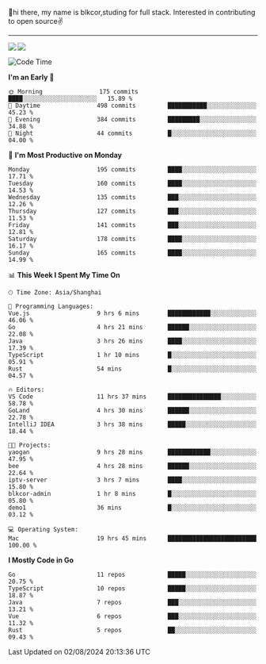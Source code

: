 👋hi there, my name is blkcor,studing for full stack.
Interested in contributing to open source✌️

<hr/>

![](https://github-readme-stats.vercel.app/api?username=blkcor)
<a href="https://github.com/blkcor/github-readme-stats">
    <img align="left" src="https://github-readme-stats.vercel.app/api/top-langs/?username=blkcor&hide=jupyter%20notebook,shaderlab,tex,c%23&langs_count=9" />
</a>


<!--START_SECTION:waka-->
![Code Time](http://img.shields.io/badge/Code%20Time-1%2C221%20hrs%2048%20mins-blue)

**I'm an Early 🐤** 

```text
🌞 Morning                175 commits         ████░░░░░░░░░░░░░░░░░░░░░   15.89 % 
🌆 Daytime                498 commits         ███████████░░░░░░░░░░░░░░   45.23 % 
🌃 Evening                384 commits         █████████░░░░░░░░░░░░░░░░   34.88 % 
🌙 Night                  44 commits          █░░░░░░░░░░░░░░░░░░░░░░░░   04.00 % 
```
📅 **I'm Most Productive on Monday** 

```text
Monday                   195 commits         ████░░░░░░░░░░░░░░░░░░░░░   17.71 % 
Tuesday                  160 commits         ████░░░░░░░░░░░░░░░░░░░░░   14.53 % 
Wednesday                135 commits         ███░░░░░░░░░░░░░░░░░░░░░░   12.26 % 
Thursday                 127 commits         ███░░░░░░░░░░░░░░░░░░░░░░   11.53 % 
Friday                   141 commits         ███░░░░░░░░░░░░░░░░░░░░░░   12.81 % 
Saturday                 178 commits         ████░░░░░░░░░░░░░░░░░░░░░   16.17 % 
Sunday                   165 commits         ████░░░░░░░░░░░░░░░░░░░░░   14.99 % 
```


📊 **This Week I Spent My Time On** 

```text
🕑︎ Time Zone: Asia/Shanghai

💬 Programming Languages: 
Vue.js                   9 hrs 6 mins        ████████████░░░░░░░░░░░░░   46.06 % 
Go                       4 hrs 21 mins       ██████░░░░░░░░░░░░░░░░░░░   22.08 % 
Java                     3 hrs 26 mins       ████░░░░░░░░░░░░░░░░░░░░░   17.39 % 
TypeScript               1 hr 10 mins        █░░░░░░░░░░░░░░░░░░░░░░░░   05.91 % 
Rust                     54 mins             █░░░░░░░░░░░░░░░░░░░░░░░░   04.57 % 

🔥 Editors: 
VS Code                  11 hrs 37 mins      ███████████████░░░░░░░░░░   58.78 % 
GoLand                   4 hrs 30 mins       ██████░░░░░░░░░░░░░░░░░░░   22.78 % 
IntelliJ IDEA            3 hrs 38 mins       █████░░░░░░░░░░░░░░░░░░░░   18.44 % 

🐱‍💻 Projects: 
yaogan                   9 hrs 28 mins       ████████████░░░░░░░░░░░░░   47.95 % 
bee                      4 hrs 28 mins       ██████░░░░░░░░░░░░░░░░░░░   22.64 % 
iptv-server              3 hrs 7 mins        ████░░░░░░░░░░░░░░░░░░░░░   15.80 % 
blkcor-admin             1 hr 8 mins         █░░░░░░░░░░░░░░░░░░░░░░░░   05.80 % 
demo1                    36 mins             █░░░░░░░░░░░░░░░░░░░░░░░░   03.12 % 

💻 Operating System: 
Mac                      19 hrs 45 mins      █████████████████████████   100.00 % 
```

**I Mostly Code in Go** 

```text
Go                       11 repos            █████░░░░░░░░░░░░░░░░░░░░   20.75 % 
TypeScript               10 repos            █████░░░░░░░░░░░░░░░░░░░░   18.87 % 
Java                     7 repos             ███░░░░░░░░░░░░░░░░░░░░░░   13.21 % 
Vue                      6 repos             ███░░░░░░░░░░░░░░░░░░░░░░   11.32 % 
Rust                     5 repos             ██░░░░░░░░░░░░░░░░░░░░░░░   09.43 % 
```




 Last Updated on 02/08/2024 20:13:36 UTC
<!--END_SECTION:waka-->


